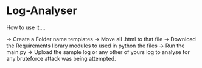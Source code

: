 # Log-Analyser


How to use it....

->  Create a Folder name templates
->  Move all .html to that file
->  Download the Requirements library modules to used in python the files 
->  Run the main.py
->  Upload the sample log or any other of yours log to analyse for any bruteforce attack was being attempted.
